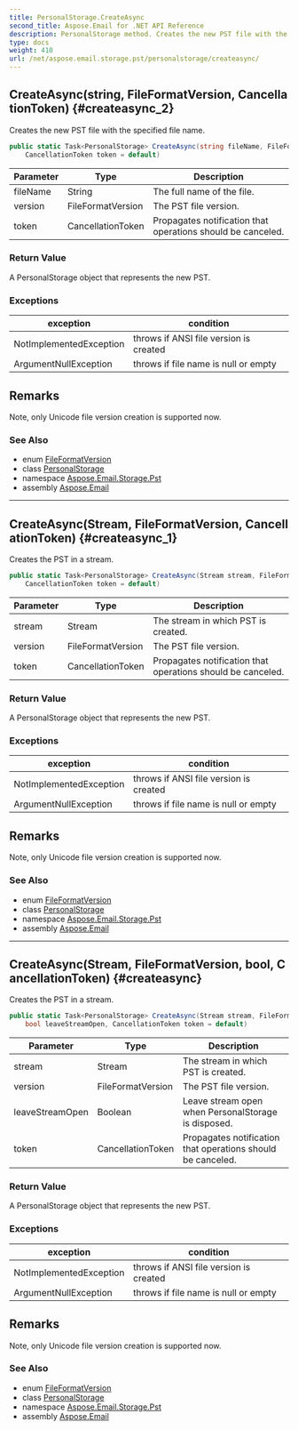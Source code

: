 ```yaml
---
title: PersonalStorage.CreateAsync
second_title: Aspose.Email for .NET API Reference
description: PersonalStorage method. Creates the new PST file with the specified file name
type: docs
weight: 410
url: /net/aspose.email.storage.pst/personalstorage/createasync/
---
```

## CreateAsync(string, FileFormatVersion, CancellationToken) {#createasync_2}

Creates the new PST file with the specified file name.

```csharp
public static Task<PersonalStorage> CreateAsync(string fileName, FileFormatVersion version, 
    CancellationToken token = default)
```

| Parameter | Type | Description |
| --- | --- | --- |
| fileName | String | The full name of the file. |
| version | FileFormatVersion | The PST file version. |
| token | CancellationToken | Propagates notification that operations should be canceled. |

### Return Value

A PersonalStorage object that represents the new PST.

### Exceptions

| exception | condition |
| --- | --- |
| NotImplementedException | throws if ANSI file version is created |
| ArgumentNullException | throws if file name is null or empty |

## Remarks

Note, only Unicode file version creation is supported now.

### See Also

* enum [FileFormatVersion](../../fileformatversion/)
* class [PersonalStorage](../)
* namespace [Aspose.Email.Storage.Pst](../../personalstorage/)
* assembly [Aspose.Email](../../../)

---

## CreateAsync(Stream, FileFormatVersion, CancellationToken) {#createasync_1}

Creates the PST in a stream.

```csharp
public static Task<PersonalStorage> CreateAsync(Stream stream, FileFormatVersion version, 
    CancellationToken token = default)
```

| Parameter | Type | Description |
| --- | --- | --- |
| stream | Stream | The stream in which PST is created. |
| version | FileFormatVersion | The PST file version. |
| token | CancellationToken | Propagates notification that operations should be canceled. |

### Return Value

A PersonalStorage object that represents the new PST.

### Exceptions

| exception | condition |
| --- | --- |
| NotImplementedException | throws if ANSI file version is created |
| ArgumentNullException | throws if file name is null or empty |

## Remarks

Note, only Unicode file version creation is supported now.

### See Also

* enum [FileFormatVersion](../../fileformatversion/)
* class [PersonalStorage](../)
* namespace [Aspose.Email.Storage.Pst](../../personalstorage/)
* assembly [Aspose.Email](../../../)

---

## CreateAsync(Stream, FileFormatVersion, bool, CancellationToken) {#createasync}

Creates the PST in a stream.

```csharp
public static Task<PersonalStorage> CreateAsync(Stream stream, FileFormatVersion version, 
    bool leaveStreamOpen, CancellationToken token = default)
```

| Parameter | Type | Description |
| --- | --- | --- |
| stream | Stream | The stream in which PST is created. |
| version | FileFormatVersion | The PST file version. |
| leaveStreamOpen | Boolean | Leave stream open when PersonalStorage is disposed. |
| token | CancellationToken | Propagates notification that operations should be canceled. |

### Return Value

A PersonalStorage object that represents the new PST.

### Exceptions

| exception | condition |
| --- | --- |
| NotImplementedException | throws if ANSI file version is created |
| ArgumentNullException | throws if file name is null or empty |

## Remarks

Note, only Unicode file version creation is supported now.

### See Also

* enum [FileFormatVersion](../../fileformatversion/)
* class [PersonalStorage](../)
* namespace [Aspose.Email.Storage.Pst](../../personalstorage/)
* assembly [Aspose.Email](../../../)


